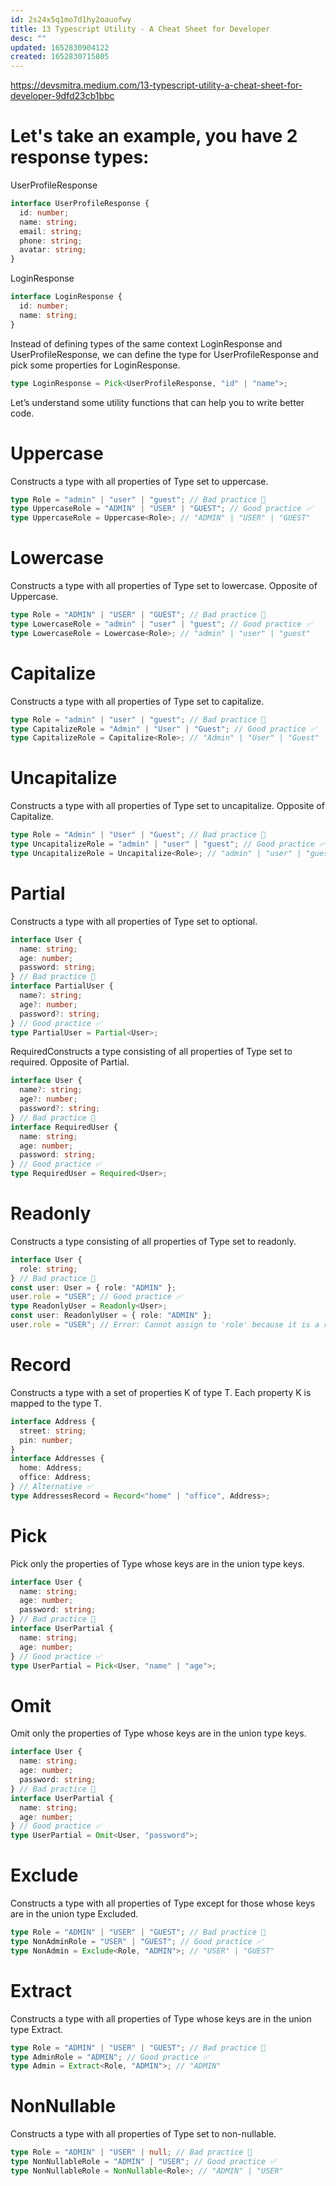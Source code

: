 ```yaml
---
id: 2s24x5q1mo7d1hy2oauofwy
title: 13 Typescript Utility - A Cheat Sheet for Developer
desc: ""
updated: 1652830904122
created: 1652830715805
---
```


https://devsmitra.medium.com/13-typescript-utility-a-cheat-sheet-for-developer-9dfd23cb1bbc

# Let's take an example, you have 2 response types:

UserProfileResponse

```typescript
interface UserProfileResponse {
  id: number;
  name: string;
  email: string;
  phone: string;
  avatar: string;
}
```

LoginResponse

```typescript
interface LoginResponse {
  id: number;
  name: string;
}
```

Instead of defining types of the same context LoginResponse and UserProfileResponse, we can define the type for UserProfileResponse and pick some properties for LoginResponse.

```typescript
type LoginResponse = Pick<UserProfileResponse, "id" | "name">;
```

Let’s understand some utility functions that can help you to write better code.

# Uppercase

Constructs a type with all properties of Type set to uppercase.

```typescript
type Role = "admin" | "user" | "guest"; // Bad practice 💩
type UppercaseRole = "ADMIN" | "USER" | "GUEST"; // Good practice ✅
type UppercaseRole = Uppercase<Role>; // "ADMIN" | "USER" | "GUEST"
```

# Lowercase

Constructs a type with all properties of Type set to lowercase. Opposite of Uppercase.

```typescript
type Role = "ADMIN" | "USER" | "GUEST"; // Bad practice 💩
type LowercaseRole = "admin" | "user" | "guest"; // Good practice ✅
type LowercaseRole = Lowercase<Role>; // "admin" | "user" | "guest"
```

# Capitalize

Constructs a type with all properties of Type set to capitalize.

```typescript
type Role = "admin" | "user" | "guest"; // Bad practice 💩
type CapitalizeRole = "Admin" | "User" | "Guest"; // Good practice ✅
type CapitalizeRole = Capitalize<Role>; // "Admin" | "User" | "Guest"
```

# Uncapitalize

Constructs a type with all properties of Type set to uncapitalize. Opposite of Capitalize.

```typescript
type Role = "Admin" | "User" | "Guest"; // Bad practice 💩
type UncapitalizeRole = "admin" | "user" | "guest"; // Good practice ✅
type UncapitalizeRole = Uncapitalize<Role>; // "admin" | "user" | "guest"
```

# Partial

Constructs a type with all properties of Type set to optional.

```typescript
interface User {
  name: string;
  age: number;
  password: string;
} // Bad practice 💩
interface PartialUser {
  name?: string;
  age?: number;
  password?: string;
} // Good practice ✅
type PartialUser = Partial<User>;
```

RequiredConstructs a type consisting of all properties of Type set to required. Opposite of Partial.

```typescript
interface User {
  name?: string;
  age?: number;
  password?: string;
} // Bad practice 💩
interface RequiredUser {
  name: string;
  age: number;
  password: string;
} // Good practice ✅
type RequiredUser = Required<User>;
```

# Readonly

Constructs a type consisting of all properties of Type set to readonly.

```typescript
interface User {
  role: string;
} // Bad practice 💩
const user: User = { role: "ADMIN" };
user.role = "USER"; // Good practice ✅
type ReadonlyUser = Readonly<User>;
const user: ReadonlyUser = { role: "ADMIN" };
user.role = "USER"; // Error: Cannot assign to 'role' because it is a read-only property.
```

# Record

Constructs a type with a set of properties K of type T. Each property K is mapped to the type T.

```typescript
interface Address {
  street: string;
  pin: number;
}
interface Addresses {
  home: Address;
  office: Address;
} // Alternative ✅
type AddressesRecord = Record<"home" | "office", Address>;
```

# Pick

Pick only the properties of Type whose keys are in the union type keys.

```typescript
interface User {
  name: string;
  age: number;
  password: string;
} // Bad practice 💩
interface UserPartial {
  name: string;
  age: number;
} // Good practice ✅
type UserPartial = Pick<User, "name" | "age">;
```

# Omit

Omit only the properties of Type whose keys are in the union type keys.

```typescript
interface User {
  name: string;
  age: number;
  password: string;
} // Bad practice 💩
interface UserPartial {
  name: string;
  age: number;
} // Good practice ✅
type UserPartial = Omit<User, "password">;
```

# Exclude

Constructs a type with all properties of Type except for those whose keys are in the union type Excluded.

```typescript
type Role = "ADMIN" | "USER" | "GUEST"; // Bad practice 💩
type NonAdminRole = "USER" | "GUEST"; // Good practice ✅
type NonAdmin = Exclude<Role, "ADMIN">; // "USER" | "GUEST"
```

# Extract

Constructs a type with all properties of Type whose keys are in the union type Extract.

```typescript
type Role = "ADMIN" | "USER" | "GUEST"; // Bad practice 💩
type AdminRole = "ADMIN"; // Good practice ✅
type Admin = Extract<Role, "ADMIN">; // "ADMIN"
```

# NonNullable

Constructs a type with all properties of Type set to non-nullable.

```typescript
type Role = "ADMIN" | "USER" | null; // Bad practice 💩
type NonNullableRole = "ADMIN" | "USER"; // Good practice ✅
type NonNullableRole = NonNullable<Role>; // "ADMIN" | "USER"
```
